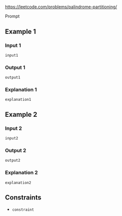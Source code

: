 #

<https://leetcode.com/problems/palindrome-partitioning/>

Prompt

## Example 1

### Input 1

    input1

### Output 1

    output1

### Explanation 1

    explanation1

## Example 2

### Input 2

    input2

### Output 2

    output2

### Explanation 2

    explanation2

## Constraints

- `constraint`
